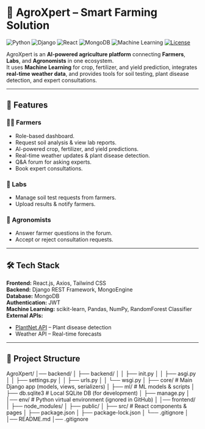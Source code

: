 # 🌾 AgroXpert – Smart Farming Solution

![Python](https://img.shields.io/badge/Python-3.12-blue?logo=python)
![Django](https://img.shields.io/badge/Django-4.2-green?logo=django)
![React](https://img.shields.io/badge/React-18.2-blue?logo=react)
![MongoDB](https://img.shields.io/badge/MongoDB-6.0-green?logo=mongodb)
![Machine Learning](https://img.shields.io/badge/Machine%20Learning-RandomForest-orange?logo=scikit-learn)
[![License](https://img.shields.io/badge/License-MIT-yellow)](LICENSE)


AgroXpert is an **AI-powered agriculture platform** connecting **Farmers**, **Labs**, and **Agronomists** in one ecosystem.  
It uses **Machine Learning** for crop, fertilizer, and yield prediction, integrates **real-time weather data**, and provides tools for soil testing, plant disease detection, and expert consultations.

---

## 🚀 Features

### 👨‍🌾 Farmers
- Role-based dashboard.
- Request soil analysis & view lab reports.
- AI-powered crop, fertilizer, and yield predictions.
- Real-time weather updates & plant disease detection.
- Q&A forum for asking experts.
- Book expert consultations.

### 🧪 Labs
- Manage soil test requests from farmers.
- Upload results & notify farmers.

### 🌱 Agronomists
- Answer farmer questions in the forum.
- Accept or reject consultation requests.

---

## 🛠️ Tech Stack

**Frontend:** React.js, Axios, Tailwind CSS  
**Backend:** Django REST Framework, MongoEngine  
**Database:** MongoDB  
**Authentication:** JWT  
**Machine Learning:** scikit-learn, Pandas, NumPy, RandomForest Classifier  
**External APIs:**  
- [PlantNet API](https://plantnet.org) – Plant disease detection  
- Weather API – Real-time forecasts  

---

## 📂 Project Structure
AgroXpert/
│── backend/
│ ├── backend/
│ │ ├── init.py
│ │ ├── asgi.py
│ │ ├── settings.py
│ │ ├── urls.py
│ │ └── wsgi.py
│ ├── core/ # Main Django app (models, views, serializers)
│ ├── ml/ # ML models & scripts
│ ├── db.sqlite3 # Local SQLite DB (for development)
│ ├── manage.py
│
│── env/ # Python virtual environment (ignored in GitHub)
│
│── frontend/
│ ├── node_modules/
│ ├── public/
│ ├── src/ # React components & pages
│ ├── package.json
│ ├── package-lock.json
│ └── .gitignore
│
│── README.md
│── .gitignore
